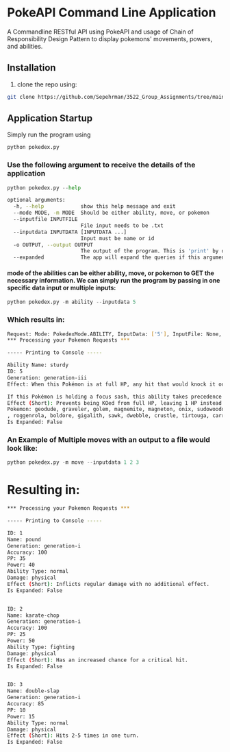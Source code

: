# PokeAPI Command Line Application
A Commandline RESTful API using PokeAPI and usage of Chain of Responsibility Design Pattern to display pokemons' movements, powers, and abilities.

## Installation

1. clone the repo using:
```bash
git clone https://github.com/Sepehrman/3522_Group_Assignments/tree/main/Assignments/Assignment3_A01067581_A01045459
```



## Application Startup
Simply run the program using
```python
python pokedex.py
```

### Use the following argument to receive the details of the application
```python
python pokedex.py --help
```
```bash
optional arguments:
  -h, --help            show this help message and exit
  --mode MODE, -m MODE  Should be either ability, move, or pokemon
  --inputfile INPUTFILE
                        File input needs to be .txt
  --inputdata INPUTDATA [INPUTDATA ...]
                        Input must be name or id
  -o OUTPUT, --output OUTPUT
                        The output of the program. This is 'print' by default, but can be set to a file name as well.
  --expanded            The app will expand the queries if this argument is provided. But will simply print the given data if nothing is given.

```


#### mode of the abilities can be either ability, move, or pokemon to GET the necessary information. We can simply run the program by passing in one specific data input or multiple inputs:
```python
python pokedex.py -m ability --inputdata 5
```


### Which results in:
```bash
Request: Mode: PokedexMode.ABILITY, InputData: ['5'], InputFile: None, Output: print, Expanded: False, QueryData = None, NumberOfRequests None
*** Processing your Pokemon Requests ***

----- Printing to Console -----

Ability Name: sturdy
ID: 5
Generation: generation-iii
Effect: When this Pokémon is at full HP, any hit that would knock it out will instead leave it with 1 HP.  Regardless of its current HP, it is also immune to the one-hit KO moves: fissure, guillotine, horn drill, and sheer cold.

If this Pokémon is holding a focus sash, this ability takes precedence and the item will not be consumed.
Effect (Short): Prevents being KOed from full HP, leaving 1 HP instead.  Protects against the one-hit KO moves regardless of HP.
Pokemon: geodude, graveler, golem, magnemite, magneton, onix, sudowoodo, pineco, forretress, steelix, shuckle, skarmory, donphan, nosepass, aron, lairon, aggron, relicanth, regirock, shieldon, bastiodon, bonsly, magnezone, probopass
, roggenrola, boldore, gigalith, sawk, dwebble, crustle, tirtouga, carracosta, tyrunt, carbink, bergmite, avalugg, togedemaru, cosmoem, geodude-alola, graveler-alola, golem-alola, togedemaru-totem
Is Expanded: False
```



### An Example of Multiple moves with an output to a file would look like:
```python
python pokedex.py -m move --inputdata 1 2 3
```

# Resulting in:
```bash
*** Processing your Pokemon Requests ***

----- Printing to Console -----

ID: 1
Name: pound
Generation: generation-i
Accuracy: 100
PP: 35
Power: 40
Ability Type: normal
Damage: physical
Effect (Short): Inflicts regular damage with no additional effect.
Is Expanded: False


ID: 2
Name: karate-chop
Generation: generation-i
Accuracy: 100
PP: 25
Power: 50
Ability Type: fighting
Damage: physical
Effect (Short): Has an increased chance for a critical hit.
Is Expanded: False


ID: 3
Name: double-slap
Generation: generation-i
Accuracy: 85
PP: 10
Power: 15
Ability Type: normal
Damage: physical
Effect (Short): Hits 2-5 times in one turn.
Is Expanded: False


```




